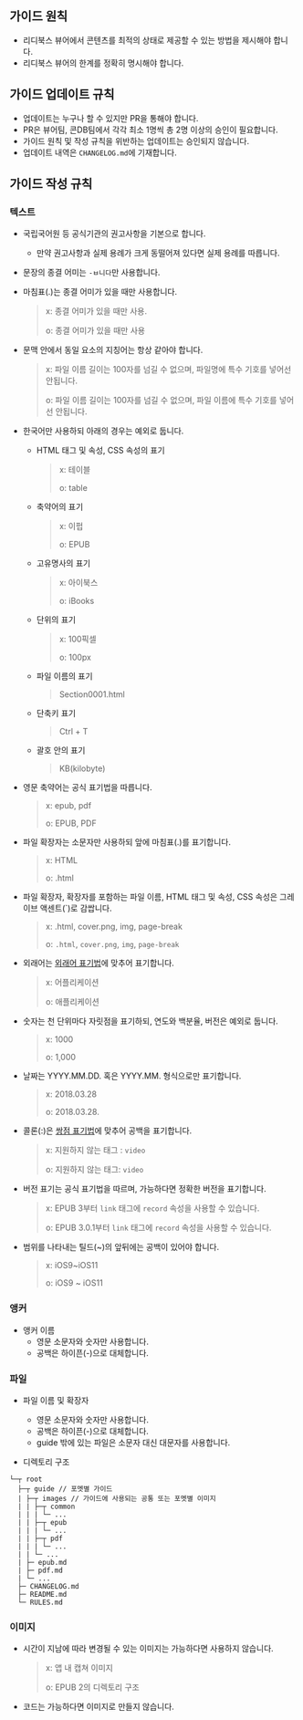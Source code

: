 ## <a name="guide-principle"></a>가이드 원칙

- 리디북스 뷰어에서 콘텐츠를 최적의 상태로 제공할 수 있는 방법을 제시해야 합니다.
- 리디북스 뷰어의 한계를 정확히 명시해야 합니다.

## <a name="guide-update-rules"></a>가이드 업데이트 규칙

- 업데이트는 누구나 할 수 있지만 PR을 통해야 합니다.
- PR은 뷰어팀, 콘DB팀에서 각각 최소 1명씩 총 2명 이상의 승인이 필요합니다.
- 가이드 원칙 및 작성 규칙을 위반하는 업데이트는 승인되지 않습니다.
- 업데이트 내역은 `CHANGELOG.md`에 기재합니다.

## <a name="guide-write-rules"></a>가이드 작성 규칙

### 텍스트

- 국립국어원 등 공식기관의 권고사항을 기본으로 합니다.
  - 만약 권고사항과 실제 용례가 크게 동떨어져 있다면 실제 용례를 따릅니다.

- 문장의 종결 어미는 `-ㅂ니다`만 사용합니다.

- 마침표(.)는 종결 어미가 있을 때만 사용합니다.
  > x: 종결 어미가 있을 때만 사용.
  > 
  > o: 종결 어미가 있을 때만 사용

- 문맥 안에서 동일 요소의 지칭어는 항상 같아야 합니다.
  > x: 파일 이름 길이는 100자를 넘길 수 없으며, 파일명에 특수 기호를 넣어선 안됩니다.
  > 
  > o: 파일 이름 길이는 100자를 넘길 수 없으며, 파일 이름에 특수 기호를 넣어선 안됩니다.

- 한국어만 사용하되 아래의 경우는 예외로 둡니다.
  - HTML 태그 및 속성, CSS 속성의 표기
    > x: 테이블
    > 
    > o: table
  - 축약어의 표기
    > x: 이펍
    > 
    > o: EPUB
  - 고유명사의 표기
    > x: 아이북스
    > 
    > o: iBooks
  - 단위의 표기
    > x: 100픽셀
    > 
    > o: 100px
  - 파일 이름의 표기
    > Section0001.html
  - 단축키 표기
    > Ctrl + T
  - 괄호 안의 표기
    > KB(kilobyte)

- 영문 축약어는 공식 표기법을 따릅니다.
  > x: epub, pdf
  > 
  > o: EPUB, PDF

- 파일 확장자는 소문자만 사용하되 앞에 마침표(.)를 표기합니다.
  > x: HTML
  > 
  > o: .html

- 파일 확장자, 확장자를 포함하는 파일 이름, HTML 태그 및 속성, CSS 속성은 그레이브 액센트(\`)로 감쌉니다.
  > x: .html, cover.png, img, page-break
  > 
  > o: `.html`, `cover.png`, `img`, `page-break`

- 외래어는 [외래어 표기법](https://www.korean.go.kr/front/foreignSpell/foreignSpellList.do)에 맞추어 표기합니다.
  > x: 어플리케이션
  > 
  > o: 애플리케이션

- 숫자는 천 단위마다 자릿점을 표기하되, 연도와 백분율, 버전은 예외로 둡니다.
  > x: 1000
  > 
  > o: 1,000

- 날짜는 YYYY.MM.DD. 혹은 YYYY.MM. 형식으로만 표기합니다.
  > x: 2018.03.28
  > 
  > o: 2018.03.28.

- 콜론(:)은 [쌍점 표기법](https://www.korean.go.kr/front/page/pageView.do?page_id=P000197&mn_id=30)에 맞추어 공백을 표기합니다.
  > x: 지원하지 않는 태그 : `video`
  > 
  > o: 지원하지 않는 태그: `video`

- 버전 표기는 공식 표기법을 따르며, 가능하다면 정확한 버전을 표기합니다.
  > x: EPUB 3부터 `link` 태그에 `record` 속성을 사용할 수 있습니다.
  > 
  > o: EPUB 3.0.1부터 `link` 태그에 `record` 속성을 사용할 수 있습니다.

- 범위를 나타내는 틸드(~)의 앞뒤에는 공백이 있어야 합니다.

  > x: iOS9~iOS11
  > 
  > o: iOS9 ~ iOS11

### 앵커

- 앵커 이름
  - 영문 소문자와 숫자만 사용합니다.
  - 공백은 하이픈(-)으로 대체합니다.

### 파일

- 파일 이름 및 확장자
  - 영문 소문자와 숫자만 사용합니다.
  - 공백은 하이픈(-)으로 대체합니다.
  - guide 밖에 있는 파일은 소문자 대신 대문자를 사용합니다.

- 디렉토리 구조
```
└─┬ root
  ├─┬ guide // 포멧별 가이드
  | ├─┬ images // 가이드에 사용되는 공통 또는 포멧별 이미지
  | | ├─┬ common
  | | | └─ ...
  | | ├─┬ epub
  | | | └─ ...
  | | ├─┬ pdf
  | | | └─ ...
  | | └─ ...
  | ├─ epub.md
  | ├─ pdf.md
  | └─ ...
  ├─ CHANGELOG.md
  ├─ README.md
  └─ RULES.md
```

### 이미지

- 시간이 지남에 따라 변경될 수 있는 이미지는 가능하다면 사용하지 않습니다.
  > x: 앱 내 캡쳐 이미지
  > 
  > o: EPUB 2의 디렉토리 구조

- 코드는 가능하다면 이미지로 만들지 않습니다.

